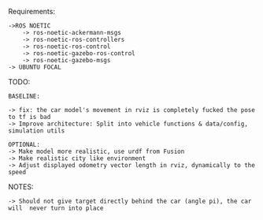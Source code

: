 Requirements:

    ->ROS NOETIC
        -> ros-noetic-ackermann-msgs
        -> ros-noetic-ros-controllers
        -> ros-noetic-ros-control
        -> ros-noetic-gazebo-ros-control
        -> ros-noetic-gazebo-msgs
    -> UBUNTU FOCAL
    
TODO:

    BASELINE:

    -> fix: the car model's movement in rviz is completely fucked the pose to tf is bad
    -> Improve architecture: Split into vehicle functions & data/config,  simulation utils

    OPTIONAL:
    -> Make model more realistic, use urdf from Fusion
    -> Make realistic city like environment
    -> Adjust displayed odometry vector length in rviz, dynamically to the speed
    

NOTES:

    -> Should not give target directly behind the car (angle pi), the car will  never turn into place